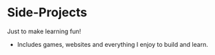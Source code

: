 # Side-Projects
Just to make learning fun!
* Includes games, websites and everything I enjoy to build and learn.
